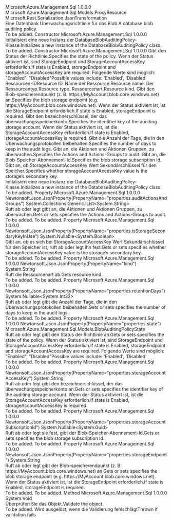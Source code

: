 <Type Name="DatabaseBlobAuditingPolicy" FullName="Microsoft.Azure.Management.Sql.Models.DatabaseBlobAuditingPolicy">
  <TypeSignature Language="C#" Value="public class DatabaseBlobAuditingPolicy : Microsoft.Azure.Management.Sql.Models.ProxyResource" />
  <TypeSignature Language="ILAsm" Value=".class public auto ansi beforefieldinit DatabaseBlobAuditingPolicy extends Microsoft.Azure.Management.Sql.Models.ProxyResource" />
  <TypeSignature Language="DocId" Value="T:Microsoft.Azure.Management.Sql.Models.DatabaseBlobAuditingPolicy" />
  <TypeSignature Language="VB.NET" Value="Public Class DatabaseBlobAuditingPolicy&#xA;Inherits ProxyResource" />
  <TypeSignature Language="F#" Value="type DatabaseBlobAuditingPolicy = class&#xA;    inherit ProxyResource" />
  <AssemblyInfo>
    <AssemblyName>Microsoft.Azure.Management.Sql</AssemblyName>
    <AssemblyVersion>1.0.0.0</AssemblyVersion>
  </AssemblyInfo>
  <Base>
    <BaseTypeName>Microsoft.Azure.Management.Sql.Models.ProxyResource</BaseTypeName>
  </Base>
  <Interfaces />
  <Attributes>
    <Attribute>
      <AttributeName>Microsoft.Rest.Serialization.JsonTransformation</AttributeName>
    </Attribute>
  </Attributes>
  <Docs>
    <summary>
            <span data-ttu-id="81e5c-101">Eine Datenbank Überwachungsrichtlinie für das Blob.</span><span class="sxs-lookup"><span data-stu-id="81e5c-101">A database blob auditing policy.</span></span>
            </summary>
    <remarks>To be added.</remarks>
  </Docs>
  <Members>
    <Member MemberName=".ctor">
      <MemberSignature Language="C#" Value="public DatabaseBlobAuditingPolicy ();" />
      <MemberSignature Language="ILAsm" Value=".method public hidebysig specialname rtspecialname instance void .ctor() cil managed" />
      <MemberSignature Language="DocId" Value="M:Microsoft.Azure.Management.Sql.Models.DatabaseBlobAuditingPolicy.#ctor" />
      <MemberSignature Language="VB.NET" Value="Public Sub New ()" />
      <MemberType>Constructor</MemberType>
      <AssemblyInfo>
        <AssemblyName>Microsoft.Azure.Management.Sql</AssemblyName>
        <AssemblyVersion>1.0.0.0</AssemblyVersion>
      </AssemblyInfo>
      <Parameters />
      <Docs>
        <summary>
            <span data-ttu-id="81e5c-102">Initialisiert eine neue Instanz der DatabaseBlobAuditingPolicy-Klasse.</span><span class="sxs-lookup"><span data-stu-id="81e5c-102">Initializes a new instance of the DatabaseBlobAuditingPolicy class.</span></span>
            </summary>
        <remarks>To be added.</remarks>
      </Docs>
    </Member>
    <Member MemberName=".ctor">
      <MemberSignature Language="C#" Value="public DatabaseBlobAuditingPolicy (Microsoft.Azure.Management.Sql.Models.BlobAuditingPolicyState state, string id = null, string name = null, string type = null, string kind = null, string storageEndpoint = null, string storageAccountAccessKey = null, Nullable&lt;int&gt; retentionDays = null, System.Collections.Generic.IList&lt;string&gt; auditActionsAndGroups = null, Nullable&lt;Guid&gt; storageAccountSubscriptionId = null, Nullable&lt;bool&gt; isStorageSecondaryKeyInUse = null);" />
      <MemberSignature Language="ILAsm" Value=".method public hidebysig specialname rtspecialname instance void .ctor(valuetype Microsoft.Azure.Management.Sql.Models.BlobAuditingPolicyState state, string id, string name, string type, string kind, string storageEndpoint, string storageAccountAccessKey, valuetype System.Nullable`1&lt;int32&gt; retentionDays, class System.Collections.Generic.IList`1&lt;string&gt; auditActionsAndGroups, valuetype System.Nullable`1&lt;valuetype System.Guid&gt; storageAccountSubscriptionId, valuetype System.Nullable`1&lt;bool&gt; isStorageSecondaryKeyInUse) cil managed" />
      <MemberSignature Language="DocId" Value="M:Microsoft.Azure.Management.Sql.Models.DatabaseBlobAuditingPolicy.#ctor(Microsoft.Azure.Management.Sql.Models.BlobAuditingPolicyState,System.String,System.String,System.String,System.String,System.String,System.String,System.Nullable{System.Int32},System.Collections.Generic.IList{System.String},System.Nullable{System.Guid},System.Nullable{System.Boolean})" />
      <MemberSignature Language="VB.NET" Value="Public Sub New (state As BlobAuditingPolicyState, Optional id As String = null, Optional name As String = null, Optional type As String = null, Optional kind As String = null, Optional storageEndpoint As String = null, Optional storageAccountAccessKey As String = null, Optional retentionDays As Nullable(Of Integer) = null, Optional auditActionsAndGroups As IList(Of String) = null, Optional storageAccountSubscriptionId As Nullable(Of Guid) = null, Optional isStorageSecondaryKeyInUse As Nullable(Of Boolean) = null)" />
      <MemberSignature Language="F#" Value="new Microsoft.Azure.Management.Sql.Models.DatabaseBlobAuditingPolicy : Microsoft.Azure.Management.Sql.Models.BlobAuditingPolicyState * string * string * string * string * string * string * Nullable&lt;int&gt; * System.Collections.Generic.IList&lt;string&gt; * Nullable&lt;Guid&gt; * Nullable&lt;bool&gt; -&gt; Microsoft.Azure.Management.Sql.Models.DatabaseBlobAuditingPolicy" Usage="new Microsoft.Azure.Management.Sql.Models.DatabaseBlobAuditingPolicy (state, id, name, type, kind, storageEndpoint, storageAccountAccessKey, retentionDays, auditActionsAndGroups, storageAccountSubscriptionId, isStorageSecondaryKeyInUse)" />
      <MemberType>Constructor</MemberType>
      <AssemblyInfo>
        <AssemblyName>Microsoft.Azure.Management.Sql</AssemblyName>
        <AssemblyVersion>1.0.0.0</AssemblyVersion>
      </AssemblyInfo>
      <Parameters>
        <Parameter Name="state" Type="Microsoft.Azure.Management.Sql.Models.BlobAuditingPolicyState" />
        <Parameter Name="id" Type="System.String" />
        <Parameter Name="name" Type="System.String" />
        <Parameter Name="type" Type="System.String" />
        <Parameter Name="kind" Type="System.String" />
        <Parameter Name="storageEndpoint" Type="System.String" />
        <Parameter Name="storageAccountAccessKey" Type="System.String" />
        <Parameter Name="retentionDays" Type="System.Nullable&lt;System.Int32&gt;" />
        <Parameter Name="auditActionsAndGroups" Type="System.Collections.Generic.IList&lt;System.String&gt;" />
        <Parameter Name="storageAccountSubscriptionId" Type="System.Nullable&lt;System.Guid&gt;" />
        <Parameter Name="isStorageSecondaryKeyInUse" Type="System.Nullable&lt;System.Boolean&gt;" />
      </Parameters>
      <Docs>
        <param name="state"><span data-ttu-id="81e5c-103">Gibt den Status der Richtlinie.</span><span class="sxs-lookup"><span data-stu-id="81e5c-103">Specifies the state of the policy.</span></span> <span data-ttu-id="81e5c-104">Wenn der Status aktiviert ist, sind StorageEndpoint und StorageAccountAccessKey erforderlich.</span><span class="sxs-lookup"><span data-stu-id="81e5c-104">If state is Enabled, storageEndpoint and storageAccountAccessKey are required.</span></span>
            <span data-ttu-id="81e5c-105">Folgende Werte sind möglich: "Enabled", "Disabled"</span><span class="sxs-lookup"><span data-stu-id="81e5c-105">Possible values include: 'Enabled', 'Disabled'</span></span></param>
        <param name="id"><span data-ttu-id="81e5c-106">Ressourcen-ID</span><span class="sxs-lookup"><span data-stu-id="81e5c-106">Resource ID.</span></span></param>
        <param name="name"><span data-ttu-id="81e5c-107">Name der Ressource.</span><span class="sxs-lookup"><span data-stu-id="81e5c-107">Resource name.</span></span></param>
        <param name="type"><span data-ttu-id="81e5c-108">Der Ressourcentyp.</span><span class="sxs-lookup"><span data-stu-id="81e5c-108">Resource type.</span></span></param>
        <param name="kind"><span data-ttu-id="81e5c-109">Ressourcenart.</span><span class="sxs-lookup"><span data-stu-id="81e5c-109">Resource kind.</span></span></param>
        <param name="storageEndpoint"><span data-ttu-id="81e5c-110">Gibt den Blob-speicherendpunkt (z. B. https://MyAccount.blob.core.windows.net) an.</span><span class="sxs-lookup"><span data-stu-id="81e5c-110">Specifies the blob storage endpoint (e.g. https://MyAccount.blob.core.windows.net).</span></span> <span data-ttu-id="81e5c-111">Wenn der Status aktiviert ist, ist die StorageEndpoint erforderlich.</span><span class="sxs-lookup"><span data-stu-id="81e5c-111">If state is Enabled, storageEndpoint is required.</span></span></param>
        <param name="storageAccountAccessKey"><span data-ttu-id="81e5c-112">Gibt den bezeichnerschlüssel, der das überwachungsspeicherkonto.</span><span class="sxs-lookup"><span data-stu-id="81e5c-112">Specifies the identifier key of the auditing storage account.</span></span> <span data-ttu-id="81e5c-113">Wenn der Status aktiviert ist, ist die StorageAccountAccessKey erforderlich.</span><span class="sxs-lookup"><span data-stu-id="81e5c-113">If state is Enabled, storageAccountAccessKey is required.</span></span></param>
        <param name="retentionDays"><span data-ttu-id="81e5c-114">Gibt die Anzahl der Tage, die in den Überwachungsprotokollen beibehalten.</span><span class="sxs-lookup"><span data-stu-id="81e5c-114">Specifies the number of days to keep in the audit logs.</span></span></param>
        <param name="auditActionsAndGroups"><span data-ttu-id="81e5c-115">Gibt an, die Aktionen und Aktionen Gruppen, zu überwachen.</span><span class="sxs-lookup"><span data-stu-id="81e5c-115">Specifies the Actions and Actions-Groups to audit.</span></span></param>
        <param name="storageAccountSubscriptionId"><span data-ttu-id="81e5c-116">Gibt an, die Blob-Speicher-Abonnement-Id.</span><span class="sxs-lookup"><span data-stu-id="81e5c-116">Specifies the blob storage subscription Id.</span></span></param>
        <param name="isStorageSecondaryKeyInUse"><span data-ttu-id="81e5c-117">Gibt an, ob StorageAccountAccessKey Wert Sekundärschlüssel für den Speicher.</span><span class="sxs-lookup"><span data-stu-id="81e5c-117">Specifies whether storageAccountAccessKey value is the storage’s secondary key.</span></span></param>
        <summary>
            <span data-ttu-id="81e5c-118">Initialisiert eine neue Instanz der DatabaseBlobAuditingPolicy-Klasse.</span><span class="sxs-lookup"><span data-stu-id="81e5c-118">Initializes a new instance of the DatabaseBlobAuditingPolicy class.</span></span>
            </summary>
        <remarks>To be added.</remarks>
      </Docs>
    </Member>
    <Member MemberName="AuditActionsAndGroups">
      <MemberSignature Language="C#" Value="public System.Collections.Generic.IList&lt;string&gt; AuditActionsAndGroups { get; set; }" />
      <MemberSignature Language="ILAsm" Value=".property instance class System.Collections.Generic.IList`1&lt;string&gt; AuditActionsAndGroups" />
      <MemberSignature Language="DocId" Value="P:Microsoft.Azure.Management.Sql.Models.DatabaseBlobAuditingPolicy.AuditActionsAndGroups" />
      <MemberSignature Language="VB.NET" Value="Public Property AuditActionsAndGroups As IList(Of String)" />
      <MemberSignature Language="F#" Value="member this.AuditActionsAndGroups : System.Collections.Generic.IList&lt;string&gt; with get, set" Usage="Microsoft.Azure.Management.Sql.Models.DatabaseBlobAuditingPolicy.AuditActionsAndGroups" />
      <MemberType>Property</MemberType>
      <AssemblyInfo>
        <AssemblyName>Microsoft.Azure.Management.Sql</AssemblyName>
        <AssemblyVersion>1.0.0.0</AssemblyVersion>
      </AssemblyInfo>
      <Attributes>
        <Attribute>
          <AttributeName>Newtonsoft.Json.JsonProperty(PropertyName="properties.auditActionsAndGroups")</AttributeName>
        </Attribute>
      </Attributes>
      <ReturnValue>
        <ReturnType>System.Collections.Generic.IList&lt;System.String&gt;</ReturnType>
      </ReturnValue>
      <Docs>
        <summary>
            <span data-ttu-id="81e5c-119">Ruft ab oder legt gibt an, die Aktionen und Aktionen Gruppen, zu überwachen.</span><span class="sxs-lookup"><span data-stu-id="81e5c-119">Gets or sets specifies the Actions and Actions-Groups to audit.</span></span>
            </summary>
        <value>To be added.</value>
        <remarks>To be added.</remarks>
      </Docs>
    </Member>
    <Member MemberName="IsStorageSecondaryKeyInUse">
      <MemberSignature Language="C#" Value="public Nullable&lt;bool&gt; IsStorageSecondaryKeyInUse { get; set; }" />
      <MemberSignature Language="ILAsm" Value=".property instance valuetype System.Nullable`1&lt;bool&gt; IsStorageSecondaryKeyInUse" />
      <MemberSignature Language="DocId" Value="P:Microsoft.Azure.Management.Sql.Models.DatabaseBlobAuditingPolicy.IsStorageSecondaryKeyInUse" />
      <MemberSignature Language="VB.NET" Value="Public Property IsStorageSecondaryKeyInUse As Nullable(Of Boolean)" />
      <MemberSignature Language="F#" Value="member this.IsStorageSecondaryKeyInUse : Nullable&lt;bool&gt; with get, set" Usage="Microsoft.Azure.Management.Sql.Models.DatabaseBlobAuditingPolicy.IsStorageSecondaryKeyInUse" />
      <MemberType>Property</MemberType>
      <AssemblyInfo>
        <AssemblyName>Microsoft.Azure.Management.Sql</AssemblyName>
        <AssemblyVersion>1.0.0.0</AssemblyVersion>
      </AssemblyInfo>
      <Attributes>
        <Attribute>
          <AttributeName>Newtonsoft.Json.JsonProperty(PropertyName="properties.isStorageSecondaryKeyInUse")</AttributeName>
        </Attribute>
      </Attributes>
      <ReturnValue>
        <ReturnType>System.Nullable&lt;System.Boolean&gt;</ReturnType>
      </ReturnValue>
      <Docs>
        <summary>
            <span data-ttu-id="81e5c-120">Gibt an, ob es sich bei StorageAccountAccessKey Wert Sekundärschlüssel für den Speicher ist, ruft ab oder legt ihn fest.</span><span class="sxs-lookup"><span data-stu-id="81e5c-120">Gets or sets specifies whether storageAccountAccessKey value is the storage’s secondary key.</span></span>
            </summary>
        <value>To be added.</value>
        <remarks>To be added.</remarks>
      </Docs>
    </Member>
    <Member MemberName="Kind">
      <MemberSignature Language="C#" Value="public string Kind { get; }" />
      <MemberSignature Language="ILAsm" Value=".property instance string Kind" />
      <MemberSignature Language="DocId" Value="P:Microsoft.Azure.Management.Sql.Models.DatabaseBlobAuditingPolicy.Kind" />
      <MemberSignature Language="VB.NET" Value="Public ReadOnly Property Kind As String" />
      <MemberSignature Language="F#" Value="member this.Kind : string" Usage="Microsoft.Azure.Management.Sql.Models.DatabaseBlobAuditingPolicy.Kind" />
      <MemberType>Property</MemberType>
      <AssemblyInfo>
        <AssemblyName>Microsoft.Azure.Management.Sql</AssemblyName>
        <AssemblyVersion>1.0.0.0</AssemblyVersion>
      </AssemblyInfo>
      <Attributes>
        <Attribute>
          <AttributeName>Newtonsoft.Json.JsonProperty(PropertyName="kind")</AttributeName>
        </Attribute>
      </Attributes>
      <ReturnValue>
        <ReturnType>System.String</ReturnType>
      </ReturnValue>
      <Docs>
        <summary>
            <span data-ttu-id="81e5c-121">Ruft die Ressourcenart ab.</span><span class="sxs-lookup"><span data-stu-id="81e5c-121">Gets resource kind.</span></span>
            </summary>
        <value>To be added.</value>
        <remarks>To be added.</remarks>
      </Docs>
    </Member>
    <Member MemberName="RetentionDays">
      <MemberSignature Language="C#" Value="public Nullable&lt;int&gt; RetentionDays { get; set; }" />
      <MemberSignature Language="ILAsm" Value=".property instance valuetype System.Nullable`1&lt;int32&gt; RetentionDays" />
      <MemberSignature Language="DocId" Value="P:Microsoft.Azure.Management.Sql.Models.DatabaseBlobAuditingPolicy.RetentionDays" />
      <MemberSignature Language="VB.NET" Value="Public Property RetentionDays As Nullable(Of Integer)" />
      <MemberSignature Language="F#" Value="member this.RetentionDays : Nullable&lt;int&gt; with get, set" Usage="Microsoft.Azure.Management.Sql.Models.DatabaseBlobAuditingPolicy.RetentionDays" />
      <MemberType>Property</MemberType>
      <AssemblyInfo>
        <AssemblyName>Microsoft.Azure.Management.Sql</AssemblyName>
        <AssemblyVersion>1.0.0.0</AssemblyVersion>
      </AssemblyInfo>
      <Attributes>
        <Attribute>
          <AttributeName>Newtonsoft.Json.JsonProperty(PropertyName="properties.retentionDays")</AttributeName>
        </Attribute>
      </Attributes>
      <ReturnValue>
        <ReturnType>System.Nullable&lt;System.Int32&gt;</ReturnType>
      </ReturnValue>
      <Docs>
        <summary>
            <span data-ttu-id="81e5c-122">Ruft ab oder legt gibt die Anzahl der Tage, die in den Überwachungsprotokollen beibehalten.</span><span class="sxs-lookup"><span data-stu-id="81e5c-122">Gets or sets specifies the number of days to keep in the audit logs.</span></span>
            </summary>
        <value>To be added.</value>
        <remarks>To be added.</remarks>
      </Docs>
    </Member>
    <Member MemberName="State">
      <MemberSignature Language="C#" Value="public Microsoft.Azure.Management.Sql.Models.BlobAuditingPolicyState State { get; set; }" />
      <MemberSignature Language="ILAsm" Value=".property instance valuetype Microsoft.Azure.Management.Sql.Models.BlobAuditingPolicyState State" />
      <MemberSignature Language="DocId" Value="P:Microsoft.Azure.Management.Sql.Models.DatabaseBlobAuditingPolicy.State" />
      <MemberSignature Language="VB.NET" Value="Public Property State As BlobAuditingPolicyState" />
      <MemberSignature Language="F#" Value="member this.State : Microsoft.Azure.Management.Sql.Models.BlobAuditingPolicyState with get, set" Usage="Microsoft.Azure.Management.Sql.Models.DatabaseBlobAuditingPolicy.State" />
      <MemberType>Property</MemberType>
      <AssemblyInfo>
        <AssemblyName>Microsoft.Azure.Management.Sql</AssemblyName>
        <AssemblyVersion>1.0.0.0</AssemblyVersion>
      </AssemblyInfo>
      <Attributes>
        <Attribute>
          <AttributeName>Newtonsoft.Json.JsonProperty(PropertyName="properties.state")</AttributeName>
        </Attribute>
      </Attributes>
      <ReturnValue>
        <ReturnType>Microsoft.Azure.Management.Sql.Models.BlobAuditingPolicyState</ReturnType>
      </ReturnValue>
      <Docs>
        <summary>
            <span data-ttu-id="81e5c-123">Ruft ab oder legt gibt den Status der Richtlinie an.</span><span class="sxs-lookup"><span data-stu-id="81e5c-123">Gets or sets specifies the state of the policy.</span></span> <span data-ttu-id="81e5c-124">Wenn der Status aktiviert ist, sind StorageEndpoint und StorageAccountAccessKey erforderlich.</span><span class="sxs-lookup"><span data-stu-id="81e5c-124">If state is Enabled, storageEndpoint and storageAccountAccessKey are required.</span></span>
            <span data-ttu-id="81e5c-125">Folgende Werte sind möglich: "Enabled", "Disabled"</span><span class="sxs-lookup"><span data-stu-id="81e5c-125">Possible values include: 'Enabled', 'Disabled'</span></span>
            </summary>
        <value>To be added.</value>
        <remarks>To be added.</remarks>
      </Docs>
    </Member>
    <Member MemberName="StorageAccountAccessKey">
      <MemberSignature Language="C#" Value="public string StorageAccountAccessKey { get; set; }" />
      <MemberSignature Language="ILAsm" Value=".property instance string StorageAccountAccessKey" />
      <MemberSignature Language="DocId" Value="P:Microsoft.Azure.Management.Sql.Models.DatabaseBlobAuditingPolicy.StorageAccountAccessKey" />
      <MemberSignature Language="VB.NET" Value="Public Property StorageAccountAccessKey As String" />
      <MemberSignature Language="F#" Value="member this.StorageAccountAccessKey : string with get, set" Usage="Microsoft.Azure.Management.Sql.Models.DatabaseBlobAuditingPolicy.StorageAccountAccessKey" />
      <MemberType>Property</MemberType>
      <AssemblyInfo>
        <AssemblyName>Microsoft.Azure.Management.Sql</AssemblyName>
        <AssemblyVersion>1.0.0.0</AssemblyVersion>
      </AssemblyInfo>
      <Attributes>
        <Attribute>
          <AttributeName>Newtonsoft.Json.JsonProperty(PropertyName="properties.storageAccountAccessKey")</AttributeName>
        </Attribute>
      </Attributes>
      <ReturnValue>
        <ReturnType>System.String</ReturnType>
      </ReturnValue>
      <Docs>
        <summary>
            <span data-ttu-id="81e5c-126">Ruft ab oder legt gibt den bezeichnerschlüssel, der das überwachungsspeicherkonto an.</span><span class="sxs-lookup"><span data-stu-id="81e5c-126">Gets or sets specifies the identifier key of the auditing storage account.</span></span> <span data-ttu-id="81e5c-127">Wenn der Status aktiviert ist, ist die StorageAccountAccessKey erforderlich.</span><span class="sxs-lookup"><span data-stu-id="81e5c-127">If state is Enabled, storageAccountAccessKey is required.</span></span>
            </summary>
        <value>To be added.</value>
        <remarks>To be added.</remarks>
      </Docs>
    </Member>
    <Member MemberName="StorageAccountSubscriptionId">
      <MemberSignature Language="C#" Value="public Nullable&lt;Guid&gt; StorageAccountSubscriptionId { get; set; }" />
      <MemberSignature Language="ILAsm" Value=".property instance valuetype System.Nullable`1&lt;valuetype System.Guid&gt; StorageAccountSubscriptionId" />
      <MemberSignature Language="DocId" Value="P:Microsoft.Azure.Management.Sql.Models.DatabaseBlobAuditingPolicy.StorageAccountSubscriptionId" />
      <MemberSignature Language="VB.NET" Value="Public Property StorageAccountSubscriptionId As Nullable(Of Guid)" />
      <MemberSignature Language="F#" Value="member this.StorageAccountSubscriptionId : Nullable&lt;Guid&gt; with get, set" Usage="Microsoft.Azure.Management.Sql.Models.DatabaseBlobAuditingPolicy.StorageAccountSubscriptionId" />
      <MemberType>Property</MemberType>
      <AssemblyInfo>
        <AssemblyName>Microsoft.Azure.Management.Sql</AssemblyName>
        <AssemblyVersion>1.0.0.0</AssemblyVersion>
      </AssemblyInfo>
      <Attributes>
        <Attribute>
          <AttributeName>Newtonsoft.Json.JsonProperty(PropertyName="properties.storageAccountSubscriptionId")</AttributeName>
        </Attribute>
      </Attributes>
      <ReturnValue>
        <ReturnType>System.Nullable&lt;System.Guid&gt;</ReturnType>
      </ReturnValue>
      <Docs>
        <summary>
            <span data-ttu-id="81e5c-128">Ruft ab oder legt sie fest, gibt der Blob-Speicher-Abonnement-Id.</span><span class="sxs-lookup"><span data-stu-id="81e5c-128">Gets or sets specifies the blob storage subscription Id.</span></span>
            </summary>
        <value>To be added.</value>
        <remarks>To be added.</remarks>
      </Docs>
    </Member>
    <Member MemberName="StorageEndpoint">
      <MemberSignature Language="C#" Value="public string StorageEndpoint { get; set; }" />
      <MemberSignature Language="ILAsm" Value=".property instance string StorageEndpoint" />
      <MemberSignature Language="DocId" Value="P:Microsoft.Azure.Management.Sql.Models.DatabaseBlobAuditingPolicy.StorageEndpoint" />
      <MemberSignature Language="VB.NET" Value="Public Property StorageEndpoint As String" />
      <MemberSignature Language="F#" Value="member this.StorageEndpoint : string with get, set" Usage="Microsoft.Azure.Management.Sql.Models.DatabaseBlobAuditingPolicy.StorageEndpoint" />
      <MemberType>Property</MemberType>
      <AssemblyInfo>
        <AssemblyName>Microsoft.Azure.Management.Sql</AssemblyName>
        <AssemblyVersion>1.0.0.0</AssemblyVersion>
      </AssemblyInfo>
      <Attributes>
        <Attribute>
          <AttributeName>Newtonsoft.Json.JsonProperty(PropertyName="properties.storageEndpoint")</AttributeName>
        </Attribute>
      </Attributes>
      <ReturnValue>
        <ReturnType>System.String</ReturnType>
      </ReturnValue>
      <Docs>
        <summary>
            <span data-ttu-id="81e5c-129">Ruft ab oder legt gibt der Blob-speicherendpunkt (z. B. https://MyAccount.blob.core.windows.net) an.</span><span class="sxs-lookup"><span data-stu-id="81e5c-129">Gets or sets specifies the blob storage endpoint (e.g. https://MyAccount.blob.core.windows.net).</span></span> <span data-ttu-id="81e5c-130">Wenn der Status aktiviert ist, ist die StorageEndpoint erforderlich.</span><span class="sxs-lookup"><span data-stu-id="81e5c-130">If state is Enabled, storageEndpoint is required.</span></span>
            </summary>
        <value>To be added.</value>
        <remarks>To be added.</remarks>
      </Docs>
    </Member>
    <Member MemberName="Validate">
      <MemberSignature Language="C#" Value="public virtual void Validate ();" />
      <MemberSignature Language="ILAsm" Value=".method public hidebysig newslot virtual instance void Validate() cil managed" />
      <MemberSignature Language="DocId" Value="M:Microsoft.Azure.Management.Sql.Models.DatabaseBlobAuditingPolicy.Validate" />
      <MemberSignature Language="VB.NET" Value="Public Overridable Sub Validate ()" />
      <MemberSignature Language="F#" Value="abstract member Validate : unit -&gt; unit&#xA;override this.Validate : unit -&gt; unit" Usage="databaseBlobAuditingPolicy.Validate " />
      <MemberType>Method</MemberType>
      <AssemblyInfo>
        <AssemblyName>Microsoft.Azure.Management.Sql</AssemblyName>
        <AssemblyVersion>1.0.0.0</AssemblyVersion>
      </AssemblyInfo>
      <ReturnValue>
        <ReturnType>System.Void</ReturnType>
      </ReturnValue>
      <Parameters />
      <Docs>
        <summary>
            <span data-ttu-id="81e5c-131">Überprüfen Sie das Objekt.</span><span class="sxs-lookup"><span data-stu-id="81e5c-131">Validate the object.</span></span>
            </summary>
        <remarks>To be added.</remarks>
        <exception cref="T:Microsoft.Rest.ValidationException">
            <span data-ttu-id="81e5c-132">Wird ausgelöst, wenn die Validierung fehlschlägt</span><span class="sxs-lookup"><span data-stu-id="81e5c-132">Thrown if validation fails</span></span>
            </exception>
      </Docs>
    </Member>
  </Members>
</Type>